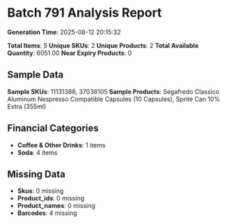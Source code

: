 # Batch 791 Analysis Report

**Generation Time**: 2025-08-12 20:15:32

**Total Items**: 5
**Unique SKUs**: 2
**Unique Products**: 2
**Total Available Quantity**: 6051.00
**Near Expiry Products**: 0

## Sample Data
**Sample SKUs**: 11131388, 37038105
**Sample Products**: Segafredo Classico Aluminum Nespresso Compatible Capsules (10 Capsules), Sprite Can 10% Extra (355ml)

## Financial Categories
- **Coffee & Other Drinks**: 1 items
- **Soda**: 4 items

## Missing Data
- **Skus**: 0 missing
- **Product_ids**: 0 missing
- **Product_names**: 0 missing
- **Barcodes**: 4 missing
